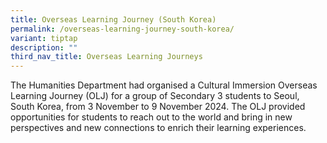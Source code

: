 ```yaml
---
title: Overseas Learning Journey (South Korea)
permalink: /overseas-learning-journey-south-korea/
variant: tiptap
description: ""
third_nav_title: Overseas Learning Journeys
---
```

<p>The Humanities Department had organised a Cultural Immersion Overseas
Learning Journey (OLJ) for a group of Secondary 3 students to Seoul, South
Korea, from 3 November to 9 November 2024. The OLJ provided opportunities
for students to reach out to the world and bring in new perspectives and
new connections to enrich their learning experiences.</p>
<p></p>
<p></p>
<p></p>
